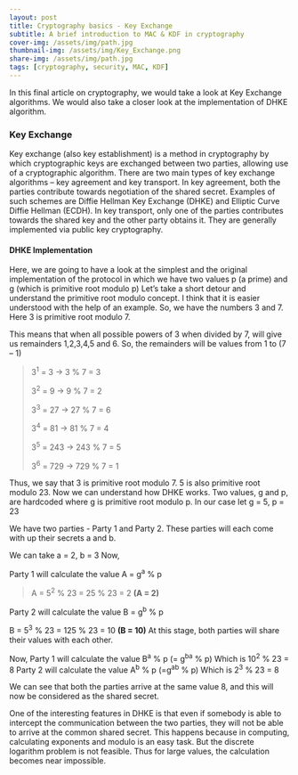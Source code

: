 ```yaml
---
layout: post
title: Cryptography basics - Key Exchange
subtitle: A brief introduction to MAC & KDF in cryptography
cover-img: /assets/img/path.jpg
thumbnail-img: /assets/img/Key_Exchange.png
share-img: /assets/img/path.jpg
tags: [cryptography, security, MAC, KDF]
---
```


In this final article on cryptography, we would take a look at Key Exchange algorithms. We would also take a closer look 
at the implementation of DHKE algorithm.

### Key Exchange

Key exchange (also key establishment) is a method in cryptography by which cryptographic keys are
exchanged between two parties, allowing use of a cryptographic algorithm.
There are two main types of key exchange algorithms – key agreement and key transport.
In key agreement, both the parties contribute towards negotiation of the shared secret. Examples of
such schemes are Diffie Hellman Key Exchange (DHKE) and Elliptic Curve Diffie Hellman (ECDH).
In key transport, only one of the parties contributes towards the shared key and the other party obtains
it. They are generally implemented via public key cryptography.

#### DHKE Implementation

Here, we are going to have a look at the simplest and the original implementation of the protocol in
which we have two values p (a prime) and g (which is primitive root modulo p)
Let’s take a short detour and understand the primitive root modulo concept. I think that it is easier
understood with the help of an example. So, we have the numbers 3 and 7.
Here 3 is primitive root modulo 7.

This means that when all possible powers of 3 when divided by 7, will give us remainders 1,2,3,4,5 and
6. So, the remainders will be values from 1 to (7 – 1)

>3<sup>1</sup> = 3 -> 3 % 7 = 3
>
>3<sup>2</sup> = 9 -> 9 % 7 = 2
>
>3<sup>3</sup> = 27 -> 27 % 7 = 6
>
>3<sup>4</sup> = 81 -> 81 % 7 = 4
>
>3<sup>5</sup> = 243 -> 243 % 7 = 5
>
>3<sup>6</sup> = 729 -> 729 % 7 = 1

Thus, we say that 3 is primitive root modulo 7. 5 is also primitive root modulo 23.
Now we can understand how DHKE works. Two values, g and p, are hardcoded where g is primitive root
modulo p. In our case let g = 5, p = 23

We have two parties - Party 1 and Party 2. These parties will each come with up their secrets a and b.

We can take a = 2, b = 3
Now,

Party 1 will calculate the value A = g<sup>a</sup> % p

>A = 5<sup>2</sup> % 23 = 25 % 23 = 2 **(A = 2)**

Party 2 will calculate the value B = g<sup>b</sup> % p

B = 5<sup>3</sup> % 23 = 125 % 23 = 10 **(B = 10)**
At this stage, both parties will share their values with each other.

Now,
Party 1 will calculate the value B<sup>a</sup> % p (= g<sup>ba</sup> % p)
Which is 10<sup>2</sup> % 23 = 8
Party 2 will calculate the value A<sup>b</sup> % p (=g<sup>ab</sup> % p)
Which is 2<sup>3</sup> % 23 = 8

We can see that both the parties arrive at the same value 8, and this will now be considered as the
shared secret.

One of the interesting features in DHKE is that even if somebody is able to intercept the communication
between the two parties, they will not be able to arrive at the common shared secret. This happens
because in computing, calculating exponents and modulo is an easy task. But the discrete logarithm
problem is not feasible. Thus for large values, the calculation becomes near impossible.
